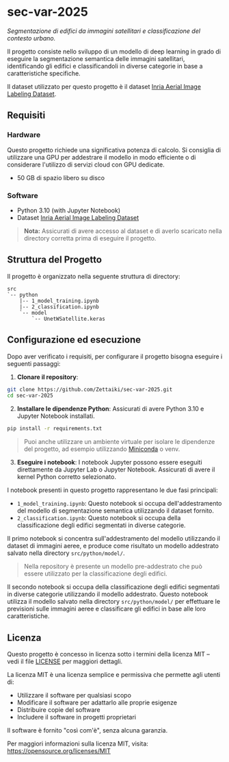 # sec-var-2025
*Segmentazione di edifici da immagini satellitari e classificazione del contesto urbano.*

Il progetto consiste nello sviluppo di un modello di deep learning in grado di eseguire la segmentazione semantica delle immagini satellitari, identificando gli edifici e classificandoli in diverse categorie in base a caratteristiche specifiche.

Il dataset utilizzato per questo progetto è il dataset [Inria Aerial Image Labeling Dataset](https://project.inria.fr/aerialimagelabeling/).

## Requisiti

### Hardware

Questo progetto richiede una significativa potenza di calcolo. Si consiglia di utilizzare una GPU per addestrare il modello in modo efficiente o di considerare l'utilizzo di servizi cloud con GPU dedicate.

- 50 GB di spazio libero su disco

### Software

- Python 3.10 (with Jupyter Notebook)
- Dataset [Inria Aerial Image Labeling Dataset](https://project.inria.fr/aerialimagelabeling/)

> **Nota:** Assicurati di avere accesso al dataset e di averlo scaricato nella directory corretta prima di eseguire il progetto.

## Struttura del Progetto

Il progetto è organizzato nella seguente struttura di directory:

```
src
`-- python
    |-- 1_model_training.ipynb
    |-- 2_classification.ipynb
    `-- model
        `-- UnetWSatellite.keras
```

## Configurazione ed esecuzione

Dopo aver verificato i requisiti, per configurare il progetto bisogna eseguire i seguenti passaggi:

1. **Clonare il repository**:

```bash
git clone https://github.com/Zettaiki/sec-var-2025.git
cd sec-var-2025
```

2. **Installare le dipendenze Python**: Assicurati di avere Python 3.10 e Jupyter Notebook installati.

```bash
pip install -r requirements.txt
```

> Puoi anche utilizzare un ambiente virtuale per isolare le dipendenze del progetto, ad esempio utilizzando [Miniconda](https://www.anaconda.com/download/success) o venv.

3. **Eseguire i notebook**: I notebook Jupyter possono essere eseguiti direttamente da Jupyter Lab o Jupyter Notebook. Assicurati di avere il kernel Python corretto selezionato.

I notebook presenti in questo progetto rappresentano le due fasi principali:

- `1_model_training.ipynb`: Questo notebook si occupa dell'addestramento del modello di segmentazione semantica utilizzando il dataset fornito.
- `2_classification.ipynb`: Questo notebook si occupa della classificazione degli edifici segmentati in diverse categorie.

Il primo notebook si concentra sull'addestramento del modello utilizzando il dataset di immagini aeree, e produce come risultato un modello addestrato salvato nella directory `src/python/model/`.

> Nella repository è presente un modello pre-addestrato che può essere utilizzato per la classificazione degli edifici.

Il secondo notebook si occupa della classificazione degli edifici segmentati in diverse categorie utilizzando il modello addestrato. Questo notebook utilizza il modello salvato nella directory `src/python/model/` per effettuare le previsioni sulle immagini aeree e classificare gli edifici in base alle loro caratteristiche.

## Licenza

Questo progetto è concesso in licenza sotto i termini della licenza MIT – vedi il file [LICENSE](LICENSE) per maggiori dettagli.

La licenza MIT è una licenza semplice e permissiva che permette agli utenti di:

- Utilizzare il software per qualsiasi scopo
- Modificare il software per adattarlo alle proprie esigenze
- Distribuire copie del software
- Includere il software in progetti proprietari

Il software è fornito "così com'è", senza alcuna garanzia.

Per maggiori informazioni sulla licenza MIT, visita:
https://opensource.org/licenses/MIT